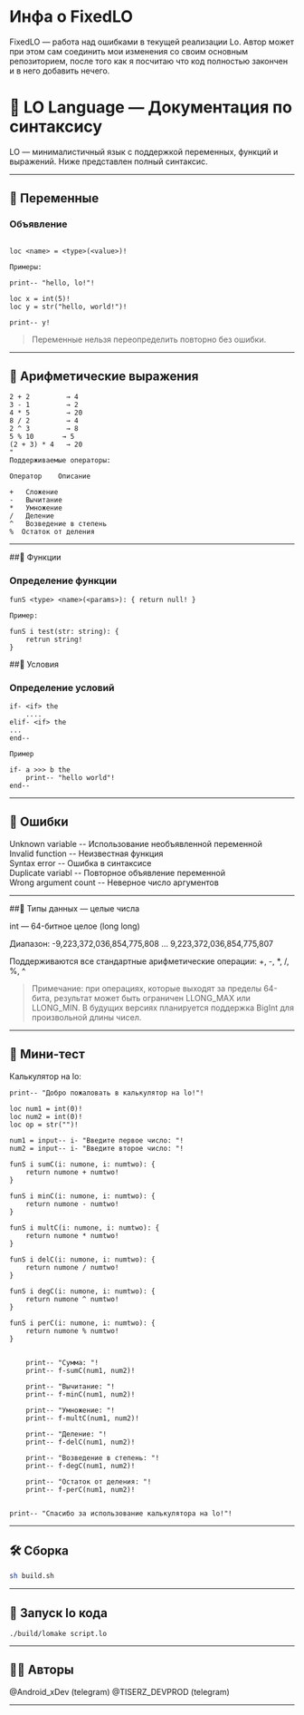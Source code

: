 # Инфа о FixedLO

FixedLO — работа над ошибками в текущей реализации Lo. Автор может при этом сам соединить мои изменения со своим основным репозиторием, после того как я посчитаю что код полностью закончен и в него добавить нечего.

# 📘 LO Language — Документация по синтаксису

LO — минималистичный язык с поддержкой переменных, функций и выражений. Ниже представлен полный синтаксис.

---

## 🔹 Переменные

### Объявление

```lo

loc <name> = <type>(<value>)!

Примеры:

print-- "hello, lo!"!

loc x = int(5)!
loc y = str("hello, world!")!

print-- y!
```
> Переменные нельзя переопределить повторно без ошибки.

---

## 🔹 Арифметические выражения
```
2 + 2         → 4
3 - 1         → 2
4 * 5         → 20
8 / 2         → 4
2 ^ 3         → 8
5 % 10       → 5
(2 + 3) * 4   → 20
"
Поддерживаемые операторы:

Оператор	Описание

+	Сложение
-	Вычитание
*	Умножение
/	Деление
^   Возведение в степень
%  Остаток от деления

```

---

##🔹 Функции

### Определение функции
```
funS <type> <name>(<params>): { return null! }

Пример:

funS i test(str: string): {
    retrun string!
}

```


##🔹 Условия

### Определение условий
```
if- <if> the
    ....
elif- <if> the
...
end--

Пример 

if- a >>> b the
    print-- "hello world"!
end--

```

---

## 🔹 Ошибки

Unknown variable -- Использование необъявленной переменной </br>
Invalid function -- Неизвестная функция </br>
Syntax error -- Ошибка в синтаксисе </br>
Duplicate variabl -- Повторное объявление переменной </br>
Wrong argument count -- Неверное число аргументов </br>

---

##🔹 Типы данных — целые числа

int — 64-битное целое (long long)

Диапазон: -9,223,372,036,854,775,808 … 9,223,372,036,854,775,807

Поддерживаются все стандартные арифметические операции: +, -, *, /, %, ^


> Примечание: при операциях, которые выходят за пределы 64-бита, результат может быть ограничен LLONG_MAX или LLONG_MIN. В будущих версиях планируется поддержка BigInt для произвольной длины чисел.

---

## 🧪 Мини-тест

Калькулятор на lo:

```
print-- "Добро пожаловать в калькулятор на lo!"!

loc num1 = int(0)!
loc num2 = int(0)!
loc op = str("")!

num1 = input-- i- "Введите первое число: "!
num2 = input-- i- "Введите второе число: "!

funS i sumC(i: numone, i: numtwo): {
    return numone + numtwo!
}

funS i minC(i: numone, i: numtwo): {
    return numone - numtwo!
}

funS i multC(i: numone, i: numtwo): {
    return numone * numtwo!
}

funS i delC(i: numone, i: numtwo): {
    return numone / numtwo!
}

funS i degC(i: numone, i: numtwo): {
    return numone ^ numtwo!
}

funS i perC(i: numone, i: numtwo): {
    return numone % numtwo!
}


    print-- "Сумма: "!
    print-- f-sumC(num1, num2)!

    print-- "Вычитание: "! 
    print-- f-minC(num1, num2)!

    print-- "Умножение: "!
    print-- f-multC(num1, num2)!

    print-- "Деление: "!
    print-- f-delC(num1, num2)!
    
    print-- "Возведение в степень: "!
    print-- f-degC(num1, num2)!
    
    print-- "Остаток от деления: "!
    print-- f-perC(num1, num2)!


print-- "Спасибо за использование калькулятора на lo!"!

```

---

## 🛠️ Сборка

```sh
sh build.sh
```
---

## 🔹 Запуск lo кода

```
./build/lomake script.lo
```

---

## 🧑‍💻 Авторы

@Android_xDev (telegram)
@TISERZ_DEVPROD (telegram)

---
